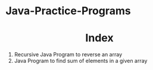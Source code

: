 # Java-Practice-Programs

<h1 align="center"> Index </h1>

1) Recursive Java Program to reverse an array
2) Java Program to find sum of elements in a given array
